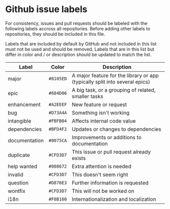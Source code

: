# Github issue labels

For consistency, issues and pull requests should be labeled with the following labels accross all repositories. Before adding other labels to repositories, they should be included in this file.

Labels that are included by default by GitHub and not included in this list must not be used and should be removed. Labels that are in this list but differ in color and / or description should be updated to match the list.

| Label | Color | Description |
| - | - | - |
| major | `#8105ED` | A major feature for the library or app (typically split into several epics) |
| epic  | `#684D06` | A big task, or a grouping of related, smaller tasks |
| enhancement | `#A2EEEF` | New feature or request |
| bug   | `#D73A4A` | Something isn't working |
| intangible | `#FBFB04` | Affects internal code value |
| dependencies | `#BFD4F2` | Updates or changes to dependencies |
| documentation | `#0075CA` | Improvements or additions to documentation |
| duplicate | `#CFD3D7` | This issue or pull request already exists |
| help wanted | `#008672` | Extra attention is needed |
| invalid | `#CFD3D7` | This doesn't seem right |
| question | `#D876E3` | Further information is requested |
| wontfix | `#CFD3D7` | This will not be worked on |
| i18n | `#F0B160` | Internationalization and localization |
